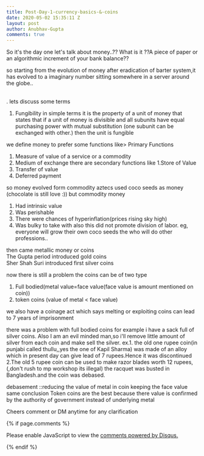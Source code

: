 ```yaml
---
title: Post-Day-1-currency-basics-&-coins
date: 2020-05-02 15:35:11 Z
layout: post
author: Anubhav-Gupta
comments: true
---
```


<style>
   .post-title {
              margin-top: 80px;
            }

            .wrapper a {
              text-decoration: none;
            }

            html,
            body {
              top: 0;
              bottom: 0;
              left: 0;
              right: 0;
            }

            body {
              background-image: url(https://i.postimg.cc/DzrGXK0w/bharath-g-s-a-LGi-PJ4-XRO4-unsplash.jpg);
              -webkit-background-size: cover;
              -moz-background-size: cover;
              -o-background-size: cover;
              background-size: cover;
            }

            .trigger {
              margin-top: 10px;
            }

            .trigger a {
              display: inline-block;
              position: relative;
              padding: 20px 5px;
              margin: 0px 20px;
              text-decoration: none;
            }

            .trigger a:before {
              content: "";
              position: absolute;
              width: 0;
              height: 2px;
              bottom: 0;
              left: 0;
              background-color: black;
              visibility: hidden;
              transition: all 0.3s ease-in-out;
            }

            .trigger a:hover:before {
              visibility: visible;
              width: 100%;
            }

            .site-title {
              padding: 10px;
              text-decoration: none;
            }

            .site-header {
              background-color: rgba(252, 250, 250);
              position: fixed;
              top: 0;
              width: 100%;
            }

            .post-content {
              background-color: rgba(252, 250, 250, 0.5);
              padding: 50px 80px;
              /* text-align: justify; */
            }

            footer {
              background-color: rgb(223, 219, 217);
            }

            @media only screen and (max-width: 600px) {
              .post-content {
                background-color: rgba(252, 250, 250, 0.9);
                padding: 10px;
                /* text-align: justify; */
              }
            }
      </style>

So it's the day one
let's talk about money..?? What is it ??A piece of paper or an algorithmic increment of your bank balance??

so starting from the evolution of money after eradication of barter system,it has evolved to a imaginary number sitting somewhere in a server around the globe..

<br/>.
lets discuss some terms
1. Fungibility in simple terms it is the property of a unit of money that states that if a unit of money is divisible and all subunits have equal purchasing power with mutual substitution (one subunit can be exchanged with other.) then the unit is fungible

we define money to prefer some functions like>
Primary Functions
1. Measure of value of a service or a commodity
2. Medium of exchange
there are secondary functions like
1.Store of Value
2. Transfer of value
3. Deferred payment

so money evolved form commodity
aztecs used coco seeds as money (chocolate is still love :))
but commodity money 
1. Had intrinsic value
2. Was perishable
3. There were chances of hyperinflation(prices rising sky high)
4. Was bulky to take with
also this did not promote division of labor. eg, everyone will grow their own coco seeds the who will do other professions..

then came metallic money or coins<br/>
The Gupta period introduced gold coins<br/>
Sher Shah Suri introduced first silver coins<br/>

now there is still a problem
the coins can be of two type

1. Full bodied(metal value=face value(face value is amount mentioned on coin))
2. token coins (value of metal < face value)

we also have a coinage act which says melting or exploiting coins can lead to 7 years of
imprisonment<br/>

there was a problem with full bodied coins
for example i have a sack full of silver coins. Also I am an evil minded man,so i'll remove little amount of silver from each coin and make sell the silver.
ex.1. the old one rupee coin(in punjabi called thullu,,yes the one of Kapil Sharma) was made of an alloy which in present day can give lead of 7 rupees.Hence it was discontinued
2.The old 5 rupee coin can be used to make razor blades worth 12 rupees,(,don't rush to mp workshop its illegal) the racquet was busted in Bangladesh.and the coin was debased.

debasement ::reducing the value of metal in coin keeping the face value same
conclusion Token coins are the best because there value is confirmed by the authority of government instead of underlying metal


Cheers
comment or DM anytime for any clarification


{% if page.comments %}

<div id="disqus_thread"></div>
<script>
(function() { // DON'T EDIT BELOW THIS LINE
var d = document, s = d.createElement('script');
s.src = 'https://https-gupta-anubhav12-github-io-fortheloveofnifty.disqus.com/embed.js';
s.setAttribute('data-timestamp', +new Date());
(d.head || d.body).appendChild(s);
})();
</script>
<noscript>Please enable JavaScript to view the <a href="https://disqus.com/?ref_noscript">comments powered by Disqus.</a></noscript>

{% endif %}